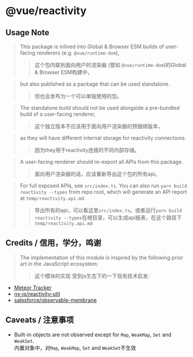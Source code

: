 # @vue/reactivity

## Usage Note

> This package is inlined into Global & Browser ESM builds of user-facing renderers (e.g. `@vue/runtime-dom`),    
>> 这个包内联到面向用户的渲染器 (譬如 `@vue/runtime-dom`)的Global & Browser ESM构建中，    

> but also published as a package that can be used standalone.    
>> 但也会发布为一个可以单独使用的包。    

> The standalone build should not be used alongside a pre-bundled build of a user-facing renderer,    
>> 这个独立版本不应该用于面向用户渲染器的预捆绑版本，    

> as they will have different internal storage for reactivity connections.    
>> 因为they用于reactivity连接的不同内部存储。    

> A user-facing renderer should re-export all APIs from this package.      
>> 面向用户渲染器的话，应该重新导出这个包的所有api。

> For full exposed APIs, see `src/index.ts`. You can also run `yarn build reactivity --types` from repo root, which will generate an API report at `temp/reactivity.api.md`.
>> 导出所有的api，可以看这里`src/index.ts`。或者运行`yarn build reactivity --types`在根目录，可以生成api报表，在这个路径下`temp/reactivity.api.md`

## Credits / 信用，学分，鸣谢

> The implementation of this module is inspired by the following prior art in the JavaScript ecosystem:    
>> 这个模块的实现 受到js生态下的一下现有技术启发:    

- [Meteor Tracker](https://docs.meteor.com/api/tracker.html)
- [nx-js/reactivity-util](https://github.com/nx-js/reactivity-util)
- [salesforce/observable-membrane](https://github.com/salesforce/observable-membrane)

## Caveats / 注意事项

- Built-in objects are not observed except for `Map`, `WeakMap`, `Set` and `WeakSet`.   
内置对象中，对`Map`, `WeakMap`, `Set` and `WeakSet`不生效
